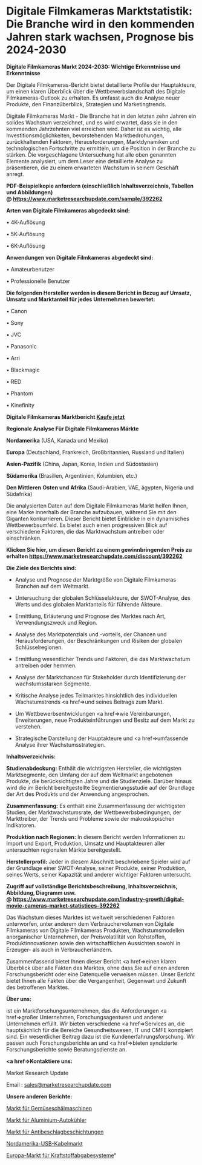# Digitale Filmkameras Marktstatistik: Die Branche wird in den kommenden Jahren stark wachsen, Prognose bis 2024-2030

<strong>Digitale Filmkameras Markt 2024-2030: Wichtige Erkenntnisse und Erkenntnisse</strong>

Der Digitale Filmkameras-Bericht bietet detaillierte Profile der Hauptakteure, um einen klaren Überblick über die Wettbewerbslandschaft des Digitale Filmkameras-Outlook zu erhalten. Es umfasst auch die Analyse neuer Produkte, den Finanzüberblick, Strategien und Marketingtrends.

Digitale Filmkameras Markt - Die Branche hat in den letzten zehn Jahren ein solides Wachstum verzeichnet, und es wird erwartet, dass sie in den kommenden Jahrzehnten viel erreichen wird. Daher ist es wichtig, alle Investitionsmöglichkeiten, bevorstehenden Marktbedrohungen, zurückhaltenden Faktoren, Herausforderungen, Marktdynamiken und technologischen Fortschritte zu ermitteln, um die Position in der Branche zu stärken. Die vorgeschlagene Untersuchung hat alle oben genannten Elemente analysiert, um dem Leser eine detaillierte Analyse zu präsentieren, die zu einem erwarteten Wachstum in seinem Geschäft anregt.

<strong><b>PDF-Beispielkopie anfordern (einschließlich Inhaltsverzeichnis, Tabellen und Abbildungen) @ </b></strong><strong><a href=https://www.marketresearchupdate.com/sample/392262><strong>https://www.marketresearchupdate.com/sample/392262</u></a></strong></strong>

<strong>Arten von Digitale Filmkameras abgedeckt sind:</strong>

• 4K-Auflösung

• 5K-Auflösung

• 6K-Auflösung

<strong>Anwendungen von Digitale Filmkameras abgedeckt sind:</strong>

• Amateurbenutzer

• Professionelle Benutzer

<strong>Die folgenden Hersteller werden in diesem Bericht in Bezug auf Umsatz, Umsatz und Marktanteil für jedes Unternehmen bewertet:</strong>

• Canon

• Sony

• JVC

• Panasonic

• Arri

• Blackmagic

• RED

• Phantom

• Kinefinity

<strong>Digitale Filmkameras Marktbericht <a href=https://www.marketresearchupdate.com/buynow/392262>Kaufe jetzt</a></strong>

<strong>Regionale Analyse Für Digitale Filmkameras Märkte</strong>

<strong>Nordamerika</strong> (USA, Kanada und Mexiko)

<strong>Europa</strong> (Deutschland, Frankreich, Großbritannien, Russland und Italien)

<strong>Asien-Pazifik</strong> (China, Japan, Korea, Indien und Südostasien)

<strong>Südamerika</strong> (Brasilien, Argentinien, Kolumbien, etc.)

<strong>Den Mittleren</strong> <strong>Osten und Afrika</strong> (Saudi-Arabien, VAE, ägypten, Nigeria und Südafrika)

Die analysierten Daten auf dem Digitale Filmkameras Markt helfen Ihnen, eine Marke innerhalb der Branche aufzubauen, während Sie mit den Giganten konkurrieren. Dieser Bericht bietet Einblicke in ein dynamisches Wettbewerbsumfeld. Es bietet auch einen progressiven Blick auf verschiedene Faktoren, die das Marktwachstum antreiben oder einschränken.

<strong>Klicken Sie hier, um diesen Bericht zu einem gewinnbringenden Preis zu erhalten
</strong><strong><a href=https://www.marketresearchupdate.com/discount/392262>https://www.marketresearchupdate.com/discount/392262</b></u></strong></a>

<strong>Die Ziele des Berichts sind:</strong>

- Analyse und Prognose der Marktgröße von Digitale Filmkameras Branchen auf dem Weltmarkt.

- Untersuchung der globalen Schlüsselakteure, der SWOT-Analyse, des Werts und des globalen Marktanteils für führende Akteure.

- Ermittlung, Erläuterung und Prognose des Marktes nach Art, Verwendungszweck und Region.

- Analyse des Marktpotenzials und -vorteils, der Chancen und Herausforderungen, der Beschränkungen und Risiken der globalen Schlüsselregionen.

- Ermittlung wesentlicher Trends und Faktoren, die das Marktwachstum antreiben oder hemmen.

- Analyse der Marktchancen für Stakeholder durch Identifizierung der wachstumsstarken Segmente.

- Kritische Analyse jedes Teilmarktes hinsichtlich des individuellen Wachstumstrends <a href=>und</a> seines Beitrags zum Markt.

- Um Wettbewerbsentwicklungen <a href=>wie</a> Vereinbarungen, Erweiterungen, neue Produkteinführungen und Besitz auf dem Markt zu verstehen.

- Strategische Darstellung der Hauptakteure und <a href=>umfas</a>sende Analyse ihrer Wachstumsstrategien.

<strong>Inhaltsverzeichnis:</strong>

<strong>Studienabdeckung:</strong> Enthält die wichtigsten Hersteller, die wichtigsten Marktsegmente, den Umfang der auf dem Weltmarkt angebotenen Produkte, die berücksichtigten Jahre und die Studienziele. Darüber hinaus wird die im Bericht bereitgestellte Segmentierungsstudie auf der Grundlage der Art des Produkts und der Anwendung angesprochen.

<strong>Zusammenfassung:</strong> Es enthält eine Zusammenfassung der wichtigsten Studien, der Marktwachstumsrate, der Wettbewerbsbedingungen, der Markttreiber, der Trends und Probleme sowie der makroskopischen Indikatoren.

<strong>Produktion nach Regionen:</strong> In diesem Bericht werden Informationen zu Import und Export, Produktion, Umsatz und Hauptakteuren aller untersuchten regionalen Märkte bereitgestellt.

<strong>Herstellerprofil:</strong> Jeder in diesem Abschnitt beschriebene Spieler wird auf der Grundlage einer SWOT-Analyse, seiner Produkte, seiner Produktion, seines Werts, seiner Kapazität und anderer wichtiger Faktoren untersucht.

<strong><b>Zugriff auf vollständige Berichtsbeschreibung, Inhaltsverzeichnis, Abbildung, Diagramm usw. @ </b></strong><strong><a href=https://www.marketresearchupdate.com/industry-growth/digital-movie-cameras-market-statistices-392262>https://www.marketresearchupdate.com/industry-growth/digital-movie-cameras-market-statistices-392262</a></strong>

Das Wachstum dieses Marktes ist weltweit verschiedenen Faktoren unterworfen, unter anderem dem Verbrauchervolumen von Digitale Filmkameras von Digitale Filmkameras Produkten, Wachstumsmodellen anorganischer Unternehmen, der Preisvolatilität von Rohstoffen, Produktinnovationen sowie den wirtschaftlichen Aussichten sowohl in Erzeuger- als auch in Verbraucherländern.

Zusammenfassend bietet Ihnen dieser Bericht <a href=>einen</a> klaren Überblick über alle Fakten des Marktes, ohne dass Sie auf einen anderen Forschungsbericht oder eine Datenquelle verweisen müssen. Unser Bericht bietet Ihnen alle Fakten über die Vergangenheit, Gegenwart und Zukunft des betroffenen Marktes.

<strong>Über uns:</strong>

 ist ein Marktforschungsunternehmen, das die Anforderungen <a href=>großer</a> Unternehmen, Forschungsagenturen und anderer Unternehmen erfüllt. Wir bieten verschiedene <a href=>Services</a> an, die hauptsächlich für die Bereiche Gesundheitswesen, IT und CMFE konzipiert sind. Ein wesentlicher Beitrag dazu ist die Kundenerfahrungsforschung. Wir passen auch Forschungsberichte an und <a href=>bieten</a> syndizierte Forschungsberichte sowie Beratungsdienste an.

<strong><a href=>Kontaktiere uns:</a></strong>

Market Research Update

Email : sales@marketresearchupdate.com

<strong>Unsere anderen Berichte:</strong>

<a href=https://www.linkedin.com/pulse/vegetable-peeling-machines-market-demand-future>Markt für Gemüseschälmaschinen</a>

<a href=https://www.linkedin.com/pulse/aluminum-automotive-radiator-market-size-industry>Markt für Aluminium-Autokühler</a>

<a href=https://www.linkedin.com/pulse/anti-fog-coating-market-size-emerging-trends>Markt für Antibeschlagbeschichtungen</a>

<a href=https://www.linkedin.com/pulse/north-america-usb-cable-market-2023-2030-explained-effective>Nordamerika-USB-Kabelmarkt</a>

<a href=https://www.linkedin.com/pulse/europe-fuel-dispensing-systems-market-challenges-k9kjf/>Europa-Markt für Kraftstoffabgabesysteme</a>"
